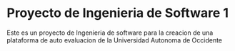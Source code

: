 # Proyecto de Ingenieria de Software 1
Este es un proyecto de Ingenieria de software para la creacion de una plataforma de auto evaluacion de la Universidad Autonoma de Occidente
 
